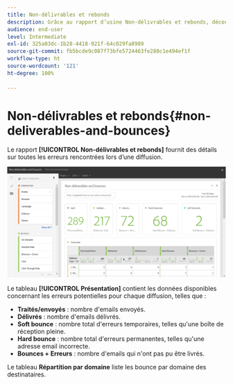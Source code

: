 ```yaml
---
title: Non-délivrables et rebonds
description: Grâce au rapport d’usine Non-délivrables et rebonds, découvrez les erreurs qui peuvent s’être produites pendant votre diffusion.
audience: end-user
level: Intermediate
exl-id: 325a03dc-1b28-4418-921f-64c029fa8989
source-git-commit: fb5bcde9c087f73bfe5724463fe280c1e494ef1f
workflow-type: ht
source-wordcount: '121'
ht-degree: 100%

---
```


# Non-délivrables et rebonds{#non-deliverables-and-bounces}

Le rapport **[!UICONTROL Non-délivrables et rebonds]** fournit des détails sur toutes les erreurs rencontrées lors d’une diffusion.

![](assets/delivery_reports_7.png)

Le tableau **[!UICONTROL Présentation]** contient les données disponibles concernant les erreurs potentielles pour chaque diffusion, telles que :

* **Traités/envoyés** : nombre d&#39;emails envoyés.
* **Délivrés** : nombre d&#39;emails délivrés.
* **Soft bounce** : nombre total d&#39;erreurs temporaires, telles qu&#39;une boîte de réception pleine.
* **Hard bounce** : nombre total d&#39;erreurs permanentes, telles qu&#39;une adresse email incorrecte.
* **Bounces + Erreurs** : nombre d&#39;emails qui n&#39;ont pas pu être livrés.

Le tableau **Répartition par domaine** liste les bounce par domaine des destinataires.
